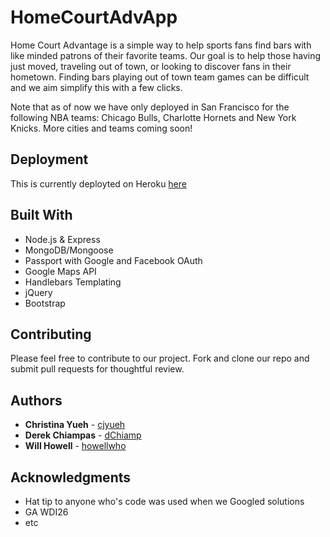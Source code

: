 # HomeCourtAdvApp

Home Court Advantage is a simple way to help sports fans find bars with like minded patrons of their favorite teams. Our goal is to help those having just moved, traveling out of town, or looking to discover fans in their hometown. Finding bars playing out of town team games can be difficult and we aim simplify this with a few clicks.

Note that as of now we have only deployed in San Francisco for the following NBA teams: Chicago Bulls, Charlotte Hornets and New York Knicks. More cities and teams coming soon!

## Deployment

This is currently deployted on Heroku [here](http://home-court-advantage.herokuapp.com)

## Built With

* Node.js & Express
* MongoDB/Mongoose
* Passport with Google and Facebook OAuth
* Google Maps API
* Handlebars Templating
* jQuery
* Bootstrap

## Contributing

Please feel free to contribute to our project. Fork and clone our repo and submit pull requests for thoughtful review.


## Authors

* **Christina Yueh** - [cjyueh](https://github.com/cjyueh)
* **Derek Chiampas** - [dChiamp](https://github.com/dChiamp)
* **Will Howell** - [howellwho](https://github.com/howellwho)

## Acknowledgments

* Hat tip to anyone who's code was used when we Googled solutions
* GA WDI26
* etc
